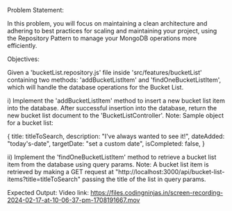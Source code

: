 Problem Statement:

In this problem, you will focus on maintaining a clean architecture and adhering to best practices for scaling and maintaining your project, using the Repository Pattern to manage your MongoDB operations more efficiently.

Objectives:

Given a 'bucketList.repository.js' file inside 'src/features/bucketList' containing two methods: 'addBucketListItem' and 'findOneBucketListItem', which will handle the database operations for the Bucket List.

i) Implement the 'addBucketListItem' method to insert a new bucket list item into the database. After successful insertion into the database, return the new bucket list document to the 'BucketListController'.
Note: Sample object for a bucket list:

{
title: titleToSearch,
description: "I've always wanted to see it!",
dateAdded: "today's-date",
targetDate: "set a custom date",
isCompleted: false,
}

ii) Implement the 'findOneBucketListItem' method to retrieve a bucket list item from the database using query params.
Note: A bucket list item is retrieved by making a GET request at "http://localhost:3000/api/bucket-list-items?title=titleToSearch" passing the title of the list in query params.

Expected Output: Video link: https://files.codingninjas.in/screen-recording-2024-02-17-at-10-06-37-pm-1708191667.mov
